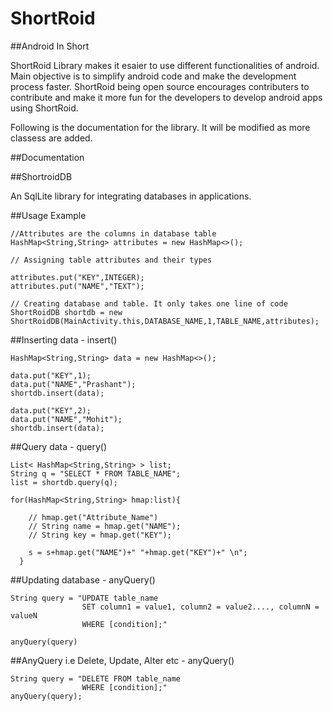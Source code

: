 # ShortRoid
##Android In Short

ShortRoid Library makes it esaier to use different functionalities of android. Main objective is to simplify android code and make the development process faster.
ShortRoid being open source encourages contributers to contribute and make it more fun for the developers to develop android apps using ShortRoid.

Following is the documentation for the library. It will be modified as more classess are added.

##Documentation

##ShortroidDB

An SqlLite library for integrating databases in applications.

##Usage Example
```
//Attributes are the columns in database table
HashMap<String,String> attributes = new HashMap<>();

// Assigning table attributes and their types

attributes.put("KEY",INTEGER);
attributes.put("NAME","TEXT");

// Creating database and table. It only takes one line of code
ShortRoidDB shortdb = new ShortRoidDB(MainActivity.this,DATABASE_NAME,1,TABLE_NAME,attributes);

```

##Inserting data - insert()
```
HashMap<String,String> data = new HashMap<>();

data.put("KEY",1);
data.put("NAME","Prashant");
shortdb.insert(data);

data.put("KEY",2);
data.put("NAME","Mohit");
shortdb.insert(data);
```
##Query data - query()
```
List< HashMap<String,String> > list;
String q = "SELECT * FROM TABLE_NAME";
list = shortdb.query(q);

for(HashMap<String,String> hmap:list){

    // hmap.get("Attribute_Name")
    // String name = hmap.get("NAME");
    // String key = hmap.get("KEY");

    s = s+hmap.get("NAME")+" "+hmap.get("KEY")+" \n";
  }
  ```
  
##Updating database - anyQuery()

```
String query = "UPDATE table_name
                SET column1 = value1, column2 = value2...., columnN = valueN
                WHERE [condition];"
                
anyQuery(query)
```

##AnyQuery i.e Delete, Update, Alter etc - anyQuery()
```
String query = "DELETE FROM table_name
                WHERE [condition];"
anyQuery(query);

```



